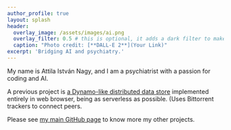 ```yaml
---
author_profile: true
layout: splash
header:
  overlay_image: /assets/images/ai.png
  overlay_filter: 0.5 # this is optional, it adds a dark filter to make text stand out
  caption: "Photo credit: [**DALL-E 2**](Your Link)"
excerpt: 'Bridging AI and psychiatry.'
---
```


My name is Attila István Nagy, and I am a psychiatrist with a passion for coding and AI.

A previous project is [a Dynamo-like distributed data
store](https://attish.github.io/bugout-dynamo-concept/bugout-dynamo-concept.html)
implemented entirely in web browser, being as serverless as possible. (Uses
Bittorrent trackers to connect peers.

Please see [my main GitHub page](https://github.com/attish/) to know more my other projects.

